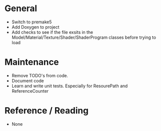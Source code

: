 # General
* Switch to premake5
* Add Doxygen to project
* Add checks to see if the file exsits in the Model/Material/Texture/Shader/ShaderProgram classes before trying to load

# Maintenance
* Remove TODO's from code.
* Document code
* Learn and write unit tests. Especially for ResourePath and ReferenceCounter

# Reference / Reading
* None